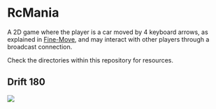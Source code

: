 # RcMania

A 2D game where the player is a car moved by 4 keyboard arrows, as explained in [Fine-Move](https://github.com/hydroperx/finemove), and may interact with other players through a broadcast connection.

Check the directories within this repository for resources.

## Drift 180

![](Concept%20Papers/Drift%20180.png)
